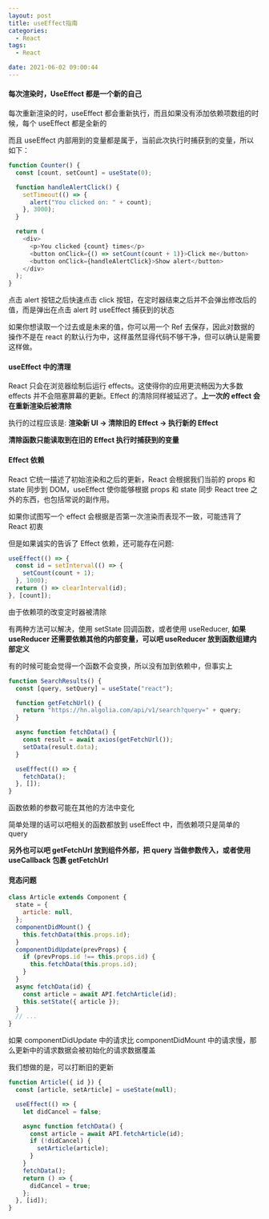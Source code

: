 ```yaml
---
layout: post
title: useEffect指南
categories:
  - React
tags:
  - React

date: 2021-06-02 09:00:44
---
```


#### 每次渲染时，UseEffect 都是一个新的自己

每次重新渲染的时，useEffect 都会重新执行，而且如果没有添加依赖项数组的时候，每个 useEffect 都是全新的

而且 useEffect 内部用到的变量都是属于，当前此次执行时捕获到的变量，所以如下：

```javascript
function Counter() {
  const [count, setCount] = useState(0);

  function handleAlertClick() {
    setTimeout(() => {
      alert("You clicked on: " + count);
    }, 3000);
  }

  return (
    <div>
      <p>You clicked {count} times</p>
      <button onClick={() => setCount(count + 1)}>Click me</button>
      <button onClick={handleAlertClick}>Show alert</button>
    </div>
  );
}
```

点击 alert 按钮之后快速点击 click 按钮，在定时器结束之后并不会弹出修改后的值，而是弹出在点击 alert 时 useEffect 捕获到的状态

如果你想读取一个过去或是未来的值，你可以用一个 Ref 去保存，因此对数据的操作不是在 react 的默认行为中，这样虽然显得代码不够干净，但可以确认是需要这样做。

#### useEffect 中的清理

React 只会在浏览器绘制后运行 effects。这使得你的应用更流畅因为大多数 effects 并不会阻塞屏幕的更新。Effect 的清除同样被延迟了。**上一次的 effect 会在重新渲染后被清除**

执行的过程应该是: **渲染新 UI -> 清除旧的 Effect -> 执行新的 Effect**

**清除函数只能读取到在旧的 Effect 执行时捕获到的变量**

#### Effect 依赖

React 它统一描述了初始渲染和之后的更新，React 会根据我们当前的 props 和 state 同步到 DOM，useEffect 使你能够根据 props 和 state 同步 React tree 之外的东西，也包括常说的副作用。

如果你试图写一个 effect 会根据是否第一次渲染而表现不一致，可能违背了 React 初衷

但是如果诚实的告诉了 Effect 依赖，还可能存在问题:

```javascript
useEffect(() => {
  const id = setInterval(() => {
    setCount(count + 1);
  }, 1000);
  return () => clearInterval(id);
}, [count]);
```

由于依赖项的改变定时器被清除

有两种方法可以解决，使用 setState 回调函数，或者使用 useReducer, **如果 useReducer 还需要依赖其他的内部变量，可以吧 useReducer 放到函数组建内部定义**

有的时候可能会觉得一个函数不会变换，所以没有加到依赖中，但事实上

```javascript
function SearchResults() {
  const [query, setQuery] = useState("react");

  function getFetchUrl() {
    return "https://hn.algolia.com/api/v1/search?query=" + query;
  }

  async function fetchData() {
    const result = await axios(getFetchUrl());
    setData(result.data);
  }

  useEffect(() => {
    fetchData();
  }, []);
}
```

函数依赖的参数可能在其他的方法中变化

简单处理的话可以吧相关的函数都放到 useEffect 中，而依赖项只是简单的 query

**另外也可以吧 getFetchUrl 放到组件外部，把 query 当做参数传入，或者使用 useCallback 包裹 getFetchUrl**

#### 竞态问题

```javascript
class Article extends Component {
  state = {
    article: null,
  };
  componentDidMount() {
    this.fetchData(this.props.id);
  }
  componentDidUpdate(prevProps) {
    if (prevProps.id !== this.props.id) {
      this.fetchData(this.props.id);
    }
  }
  async fetchData(id) {
    const article = await API.fetchArticle(id);
    this.setState({ article });
  }
  // ...
}
```

如果 componentDidUpdate 中的请求比 componentDidMount 中的请求慢，那么更新中的请求数据会被初始化的请求数据覆盖

我们想做的是，可以打断旧的更新

```javascript
function Article({ id }) {
  const [article, setArticle] = useState(null);

  useEffect(() => {
    let didCancel = false;

    async function fetchData() {
      const article = await API.fetchArticle(id);
      if (!didCancel) {
        setArticle(article);
      }
    }
    fetchData();
    return () => {
      didCancel = true;
    };
  }, [id]);
}
```
